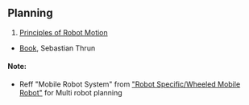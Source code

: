 ## Planning
1. [Principles of Robot Motion](./Principles_of_Robot_Motion.md)
  - [Book](http://31.42.184.140/main/1122000/3d142647c74afa41cbc1b7e2ab0a49dc/%28Intelligent%20Robotics%20and%20Autonomous%20Agents%20series%29%20Choset%20H.%2C%20et%20al.%20-%20Principles%20of%20Robot%20Motion_%20Theory%2C%20Algorithms%2C%20and%20Implementations-MIT%20%282005%29.pdf), Sebastian Thrun

#### Note:
* Reff "Mobile Robot System" from ["Robot Specific/Wheeled Mobile Robot"](./Wheeled_Mobile_Robot.md) for Multi robot planning
